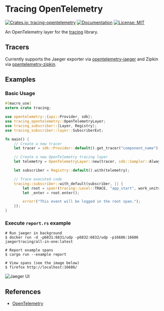# Tracing OpenTelemetry

[![Crates.io: tracing-opentelemetry](https://img.shields.io/crates/v/tracing-opentelemetry.svg)](https://crates.io/crates/tracing-opentelemetry)
[![Documentation](https://docs.rs/tracing-opentelemetry/badge.svg)](https://docs.rs/tracing-opentelemetry)
[![License: MIT](https://img.shields.io/badge/license-MIT-blue.svg)](LICENSE.txt)

An OpenTelemetry layer for the [tracing] library.

[tracing]: https://github.com/tokio-rs/tracing

## Tracers

Currently supports the Jaeger exporter via [opentelemetry-jaeger] and Zipkin
via [opentelemetry-zipkin].

[opentelemetry-jaeger]: https://github.com/open-telemetry/opentelemetry-rust/tree/master/opentelemetry-jaeger
[opentelemetry-zipkin]: https://github.com/open-telemetry/opentelemetry-rust/tree/master/opentelemetry-zipkin

Examples
--------

### Basic Usage

```rust
#[macro_use]
extern crate tracing;

use opentelemetry::{api::Provider, sdk};
use tracing_opentelemetry::OpenTelemetryLayer;
use tracing_subscriber::{Layer, Registry};
use tracing_subscriber::layer::SubscriberExt;

fn main() {
    // Create a new tracer
    let tracer = sdk::Provider::default().get_tracer("component_name");

    // Create a new OpenTelemetry tracing layer
    let telemetry = OpenTelemetryLayer::new(tracer, sdk::Sampler::Always);

    let subscriber = Registry::default().with(telemetry);

    // Trace executed code
    tracing::subscriber::with_default(subscriber, || {
        let root = span!(tracing::Level::TRACE, "app_start", work_units = 2);
        let _enter = root.enter();

        error!("This event will be logged in the root span.");
    });
}
```

### Execute `report.rs` example

```console
# Run jaeger in background
$ docker run -d -p6831:6831/udp -p6832:6832/udp -p16686:16686 jaegertracing/all-in-one:latest

# Report example spans
$ cargo run --example report

# View spans (see the image below)
$ firefox http://localhost:16686/
```

![Jaeger UI](trace.png)

References
----------

- [OpenTelemetry](https://opentelemetry.io/)